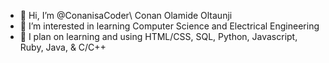 - 👋 Hi, I’m @ConanisaCoder\ Conan Olamide Oltaunji
- 👀 I’m interested in learning Computer Science and Electrical Engineering 
- 🌱 I plan on learning and using HTML/CSS, SQL, Python, Javascript, Ruby, Java, & C/C++
